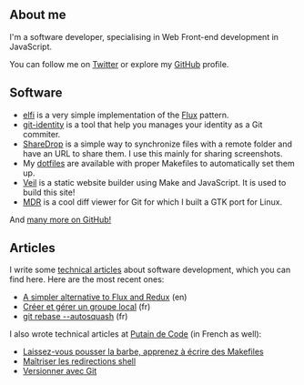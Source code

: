 ## About me

I'm a software developer, specialising in Web Front-end development in
JavaScript.

You can follow me on [Twitter][tw] or explore my [GitHub][gh] profile.

[tw]: https://twitter.com/madx
[gh]: https://github.com/madx
[bgg]: https://boardgamegeek.com/collection/user/madx

## Software

* [elfi][gh:elfi] is a very simple implementation of the [Flux][flux] pattern.
* [git-identity][gh:git-identity] is a tool that help you manages your identity
  as a Git commiter.
* [ShareDrop][gh:sharedrop] is a simple way to synchronize files with a remote
  folder and have an URL to share them. I use this mainly for sharing
  screenshots.
* My [dotfiles][gh:propane] are available with proper Makefiles to
  automatically set them up.
* [Veil][gh:veil] is a static website builder using Make and JavaScript. It is
  used to build this site!
* [MDR][gh:mdr] is a cool diff viewer for Git for which I built a GTK port for
  Linux.

And [many more on GitHub!][gh:repos]

[gh:elfi]: https://github.com/madx/elfi
[gh:git-identity]: https://github.com/madx/git-identity
[gh:propane]: https://github.com/madx/propane
[gh:veil]: https://github.com/madx/veil
[gh:mdr]: https://github.com/halffullheart/mdr
[gh:sharedrop]: https://github.com/madx/sharedrop
[gh:repos]: https://github.com/madx?tab=repositories
[flux]: https://facebook.github.io/flux/

## Articles

I write some [technical articles](/articles/#software) about software
development, which you can find here. Here are the most recent ones:

- [A simpler alternative to Flux and Redux](/articles/a-simpler-alternative-to-flux-and-redux.html) (en)
- [Créer et gérer un groupe local](/articles/creer_et_gerer_un_groupe_local.html) (fr)
- [git rebase --autosquash](/articles/git_rebase_autosquash.html) (fr)

I also wrote technical articles at [Putain de Code][p:articles] (in French as
well):

- [Laissez-vous pousser la barbe, apprenez à écrire des Makefiles][p:make]
- [Maîtriser les redirections shell][p:redirections]
- [Versionner avec Git][p:git]


[p:articles]: http://putaindecode.fr/fr/articles
[p:make]: http://putaindecode.io/fr/articles/make/
[p:redirections]: http://putaindecode.io/fr/articles/shell/redirections/
[p:git]: http://putaindecode.io/fr/articles/git/
